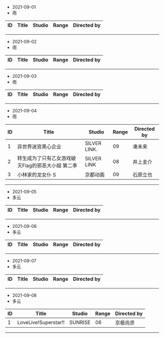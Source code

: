 - 2021-09-01
- 雨

ID|Title|Studio|Range|Directed by
---|---|---|---|---

> 
---
- 2021-09-02
- 雨

ID|Title|Studio|Range|Directed by
---|---|---|---|---

> 
---
- 2021-09-03
- 雨

ID|Title|Studio|Range|Directed by
---|---|---|---|---

> 
---
- 2021-09-04
- 雨

ID|Title|Studio|Range|Directed by
---|---|---|---|---
1|异世界迷宫黑心企业|SILVER LINK.|09|凑未来
2|转生成为了只有乙女游戏破灭Flag的邪恶大小姐 第二季|SILVER LINK|08|井上圭介
3|小林家的龙女仆 S|京都动画|09|石原立也

> 
---
- 2021-09-05
- 多云

ID|Title|Studio|Range|Directed by
---|---|---|---|---

> 
---
- 2021-09-06
- 多云

ID|Title|Studio|Range|Directed by
---|---|---|---|---

> 
---
- 2021-09-07
- 多云

ID|Title|Studio|Range|Directed by
---|---|---|---|---

> 
---
- 2021-09-08
- 多云

ID|Title|Studio|Range|Directed by
---|---|---|---|---
1|LoveLive!Superstar!!|SUNRISE|06|京极尚彦

> 
---
